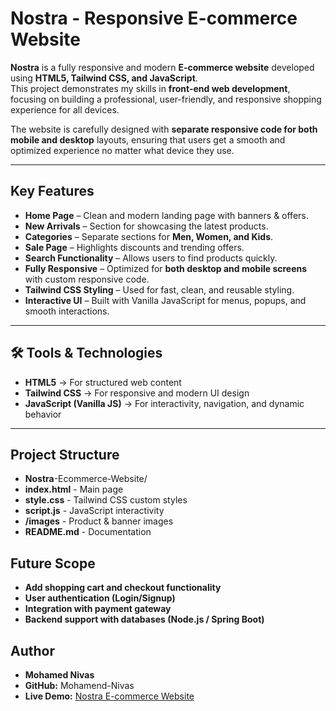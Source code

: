 #  Nostra - Responsive E-commerce Website

**Nostra** is a fully responsive and modern **E-commerce website** developed using **HTML5, Tailwind CSS, and JavaScript**.  
This project demonstrates my skills in **front-end web development**, focusing on building a professional, user-friendly, and responsive shopping experience for all devices.

The website is carefully designed with **separate responsive code for both mobile and desktop** layouts, ensuring that users get a smooth and optimized experience no matter what device they use.  

---

##  Key Features

-  **Home Page** – Clean and modern landing page with banners & offers.  
-  **New Arrivals** – Section for showcasing the latest products.  
-  **Categories** – Separate sections for **Men, Women, and Kids**.  
-  **Sale Page** – Highlights discounts and trending offers.  
-  **Search Functionality** – Allows users to find products quickly.  
-  **Fully Responsive** – Optimized for **both desktop and mobile screens** with custom responsive code.  
-  **Tailwind CSS Styling** – Used for fast, clean, and reusable styling.  
-  **Interactive UI** – Built with Vanilla JavaScript for menus, popups, and smooth interactions.  

---

## 🛠️ Tools & Technologies

- **HTML5** → For structured web content  
- **Tailwind CSS** → For responsive and modern UI design  
- **JavaScript (Vanilla JS)** → For interactivity, navigation, and dynamic behavior  

---

## Project Structure

- **Nostra**-Ecommerce-Website/
- **index.html** - Main page
- **style.css** - Tailwind CSS custom styles
- **script.js** - JavaScript interactivity
- **/images** - Product & banner images
- **README.md** - Documentation

## Future Scope

- **Add shopping cart and checkout functionality**
- **User authentication (Login/Signup)**
- **Integration with payment gateway**
- **Backend support with databases (Node.js / Spring Boot)**

## Author

- **Mohamed Nivas**
- **GitHub:** Mohamend-Nivas
- **Live Demo:** [Nostra E-commerce Website](https://mohamend-nivas.github.io/Nostra-Ecommerce-Website/)
